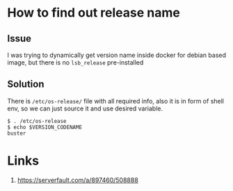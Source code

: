 # How to find out release name

## Issue

I was trying to dynamically get version name inside docker for debian based image, but there is no `lsb_release` pre-installed

## Solution

There is `/etc/os-release/` file with all required info, also it is in form of shell env, so we can just source it and use desired variable.

```console
$ . /etc/os-release
$ echo $VERSION_CODENAME
buster
```

# Links

1. https://serverfault.com/a/897460/508888

